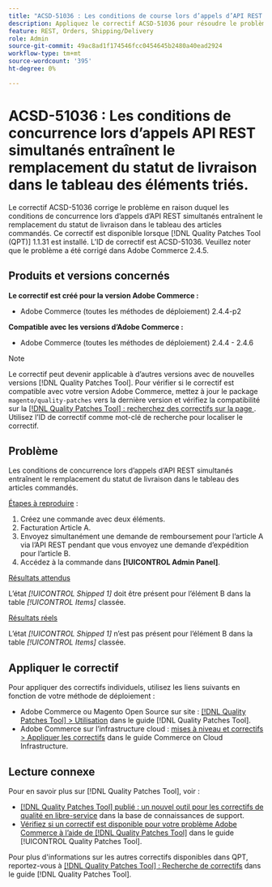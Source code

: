 ```yaml
---
title: "ACSD-51036 : Les conditions de course lors d’appels d’API REST simultanés entraînent le remplacement du statut de livraison"
description: Appliquez le correctif ACSD-51036 pour résoudre le problème Adobe Commerce en raison duquel des conditions de concurrence se produisent lors d’appels d’API REST simultanés, ce qui entraîne un remplacement du statut de livraison dans le tableau des articles commandés.
feature: REST, Orders, Shipping/Delivery
role: Admin
source-git-commit: 49ac8ad1f174546fcc0454645b2480a40ead2924
workflow-type: tm+mt
source-wordcount: '395'
ht-degree: 0%

---
```


# ACSD-51036 : Les conditions de concurrence lors d’appels API REST simultanés entraînent le remplacement du statut de livraison dans le tableau des éléments triés.

Le correctif ACSD-51036 corrige le problème en raison duquel les conditions de concurrence lors d’appels d’API REST simultanés entraînent le remplacement du statut de livraison dans le tableau des articles commandés. Ce correctif est disponible lorsque [!DNL Quality Patches Tool (QPT)] 1.1.31 est installé. L’ID de correctif est ACSD-51036. Veuillez noter que le problème a été corrigé dans Adobe Commerce 2.4.5.

## Produits et versions concernés

**Le correctif est créé pour la version Adobe Commerce :**

* Adobe Commerce (toutes les méthodes de déploiement) 2.4.4-p2

**Compatible avec les versions d’Adobe Commerce :**

* Adobe Commerce (toutes les méthodes de déploiement) 2.4.4 - 2.4.6

>[!NOTE]
>
>Le correctif peut devenir applicable à d’autres versions avec de nouvelles versions [!DNL Quality Patches Tool]. Pour vérifier si le correctif est compatible avec votre version Adobe Commerce, mettez à jour le package `magento/quality-patches` vers la dernière version et vérifiez la compatibilité sur la [[!DNL Quality Patches Tool] : recherchez des correctifs sur la page ](https://experienceleague.adobe.com/tools/commerce-quality-patches/index.html). Utilisez l’ID de correctif comme mot-clé de recherche pour localiser le correctif.

## Problème

Les conditions de concurrence lors d’appels d’API REST simultanés entraînent le remplacement du statut de livraison dans le tableau des articles commandés.

<u>Étapes à reproduire</u> :

1. Créez une commande avec deux éléments.
1. Facturation Article A.
1. Envoyez simultanément une demande de remboursement pour l’article A via l’API REST pendant que vous envoyez une demande d’expédition pour l’article B.
1. Accédez à la commande dans **[!UICONTROL Admin Panel]**.

<u>Résultats attendus</u>

L’état *[!UICONTROL Shipped 1]* doit être présent pour l’élément B dans la table *[!UICONTROL Items]* classée.

<u>Résultats réels</u>

L’état *[!UICONTROL Shipped 1]* n’est pas présent pour l’élément B dans la table *[!UICONTROL Items]* classée.

## Appliquer le correctif

Pour appliquer des correctifs individuels, utilisez les liens suivants en fonction de votre méthode de déploiement :

* Adobe Commerce ou Magento Open Source sur site : [[!DNL Quality Patches Tool] > Utilisation](https://experienceleague.adobe.com/docs/commerce-operations/tools/quality-patches-tool/usage.html) dans le guide [!DNL Quality Patches Tool].
* Adobe Commerce sur l’infrastructure cloud : [mises à niveau et correctifs > Appliquer les correctifs](https://experienceleague.adobe.com/docs/commerce-cloud-service/user-guide/develop/upgrade/apply-patches.html) dans le guide Commerce on Cloud Infrastructure.

## Lecture connexe

Pour en savoir plus sur [!DNL Quality Patches Tool], voir :

* [[!DNL Quality Patches Tool] publié : un nouvel outil pour les correctifs de qualité en libre-service](https://experienceleague.adobe.com/en/docs/commerce-knowledge-base/kb/announcements/commerce-announcements/magento-quality-patches-released-new-tool-to-self-serve-quality-patches) dans la base de connaissances de support.
* [Vérifiez si un correctif est disponible pour votre problème Adobe Commerce à l’aide de  [!DNL Quality Patches Tool]](/help/tools/quality-patches-tool/patches-available-in-qpt/check-patch-for-magento-issue-with-magento-quality-patches.md) dans le guide [!UICONTROL Quality Patches Tool].


Pour plus d&#39;informations sur les autres correctifs disponibles dans QPT, reportez-vous à [[!DNL Quality Patches Tool] : Recherche de correctifs](https://experienceleague.adobe.com/tools/commerce-quality-patches/index.html) dans le guide [!DNL Quality Patches Tool].
